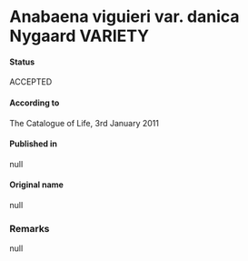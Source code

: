 # Anabaena viguieri var. danica Nygaard VARIETY

#### Status
ACCEPTED

#### According to
The Catalogue of Life, 3rd January 2011

#### Published in
null

#### Original name
null

### Remarks
null